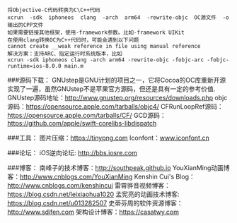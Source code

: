 ```
将Objective-C代码转换为C\C++代码
xcrun  -sdk  iphoneos  clang  -arch  arm64  -rewrite-objc  OC源文件  -o  输出的CPP文件
如果需要链接其他框架，使用-framework参数。比如-framework UIKit
在使用clang转换OC为C++代码时，可能会遇到以下问题
cannot create __weak reference in file using manual reference
解决方案：支持ARC、指定运行时系统版本，比如
xcrun -sdk iphoneos clang -arch arm64 -rewrite-objc -fobjc-arc -fobjc-runtime=ios-8.0.0 main.m
```

###源码下载：
GNUstep是GNU计划的项目之一，它将Cocoa的OC库重新开源实现了一遍，虽然GNUstep不是苹果官方源码，但还是具有一定的参考价值.
GNUstep源码地址：http://www.gnustep.org/resources/downloads.php
objc源码：https://opensource.apple.com/tarballs/objc4/
CFRunLoopRef源码：https://opensource.apple.com/tarballs/CF/
GCD源码：https://github.com/apple/swift-corelibs-libdispatch


###工具：
图片压缩：https://tinypng.com
Iconfont：www.iconfont.cn

###论坛：
iOS逆向论坛: http://bbs.iosre.com

###博客：
南峰子的技术博客：http://southpeak.github.io
YouXianMing动画博客：http://www.cnblogs.com/YouXianMing
Kenshin Cui's Blog：http://www.cnblogs.com/kenshincui
雷霄骅音视频博客：https://blog.csdn.net/leixiaohua1020
孟宪亮的动画技术博客: https://blog.csdn.net/u013282507
史蒂芬周的软件资源博客：http://www.sdifen.com
架构设计博客：https://casatwy.com

